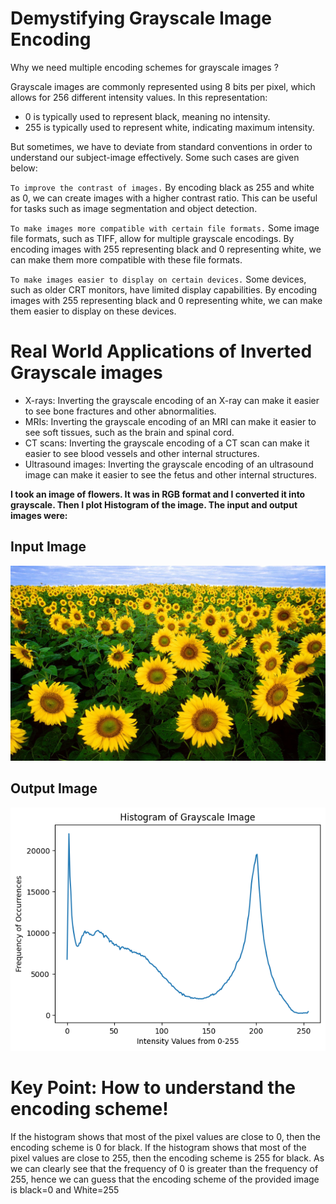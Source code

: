 # Demystifying Grayscale Image Encoding
Why we need multiple encoding schemes for grayscale images ?

Grayscale images are commonly represented using 8 bits per pixel, which allows for 256 different intensity values. In this representation:
- 0 is typically used to represent black, meaning no intensity.
- 255 is typically used to represent white, indicating maximum intensity.

But sometimes, we have to deviate from standard conventions in order to understand our subject-image effectively.
Some such cases are given below:

`To improve the contrast of images.`
  By encoding black as 255 and white as 0, we can create images with a higher contrast ratio. 
  This can be useful for tasks such as image segmentation and object detection. 

`To make images more compatible with certain file formats.`
  Some image file formats, such as TIFF, allow for multiple grayscale encodings. 
  By encoding images with 255 representing black and 0 representing white, 
  we can make them more compatible with these file formats.
  
`To make images easier to display on certain devices.`
  Some devices, such as older CRT monitors, have limited display capabilities. 
  By encoding images with 255 representing black and 0 representing white, 
  we can make them easier to display on these devices.


# Real World Applications of Inverted Grayscale images
- X-rays: Inverting the grayscale encoding of an X-ray can make it easier to see bone fractures and other abnormalities.
- MRIs: Inverting the grayscale encoding of an MRI can make it easier to see soft tissues, such as the brain and spinal cord.
- CT scans: Inverting the grayscale encoding of a CT scan can make it easier to see blood vessels and other internal structures.
- Ultrasound images: Inverting the grayscale encoding of an ultrasound image can make it easier to see the fetus and other internal structures.

**I took an image of flowers. It was in RGB format and I converted it into grayscale. Then I plot Histogram of the image. The input and output images were:**

## Input Image
<img src="https://github.com/CaptainAbdullah/Demystifying-Grayscale-image-encoding/blob/main/flower.jpg" alt="Input Image">

## Output Image
<img src="https://github.com/CaptainAbdullah/Demystifying-Grayscale-image-encoding/blob/main/output.png" alt="Output Image">

# Key Point: How to understand the encoding scheme!
If the histogram shows that most of the pixel values are close to 0, then the encoding scheme is 0 for black. If the histogram shows that most of the pixel values are close to 255, then the encoding scheme is 255 for black. As we can clearly see that the frequency of 0 is greater than the frequency of 255, hence we can guess that the encoding scheme of the provided image is black=0 and White=255
